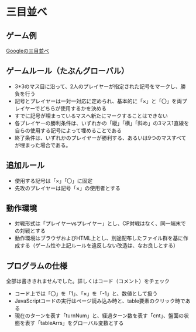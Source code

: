 # 三目並べ

## ゲーム例
[Googleの三目並べ](https://g.co/kgs/vMqsHjS)

## ゲームルール（たぶんグローバル）
* 3*3のマス目に沿って、2人のプレイヤーが指定された記号をマークし、勝負を行う
* 記号とプレイヤーは一対一対応に定められ、基本的に「×」と「〇」を両プレイヤーでどちらが使用するかを決める
* すでに記号が埋まっているマスへ新たにマークすることはできない
* 各プレイヤーの勝利条件は、いずれかの「縦」「横」「斜め」の3マス1直線を自らの使用する記号によって埋めることである
* 終了条件は、いずれかのプレイヤーが勝利する、あるいは9つのマスすべてが埋まった場合である。

## 追加ルール
* 使用する記号は「×」「〇」に固定
* 先攻のプレイヤーは記号「×」の使用者とする

## 動作環境
* 対戦形式は「プレイヤーvsプレイヤー」とし、CP対戦はなく、同一端末での対戦とする
* 動作環境はブラウザおよびHTML上とし、別途配布したファイル群を基に作成する（ゲーム性や上記ルールを違反しない改造は、なお良しとする）


## プログラムの仕様
全部は書ききれませんでした。詳しくはコード（コメント）をチェック
* コード上では「〇」を「1」、「×」を「-1」と、数値として扱う
* JavaScriptコードの実行はページ読み込み時と、table要素のクリック時である
* 現在のターンを表す「turnNum」と、経過ターン数を表す「cnt」、盤面の状態を表す「tableArrs」をグローバル変数とする
